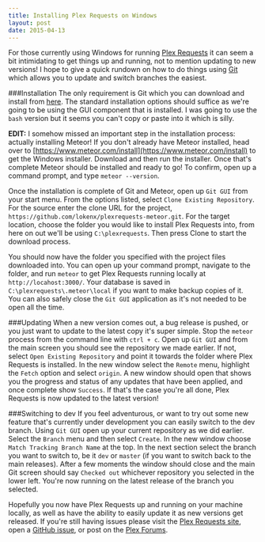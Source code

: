 ```yaml
---
title: Installing Plex Requests on Windows
layout: post
date: 2015-04-13
---
```


<p class="intro"><span class="dropcap">F</span>or those currently using Windows for running <a href="http://plexrequests.8bits.ca">Plex Requests</a> it can seem a bit intimidating to get things up and running, not to mention updating to new versions! I hope to give a quick rundown on how to do things using <a href="http://git-scm.com/">Git</a> which allows you to update and switch branches the easiest.</p>

###Installation
The only requirement is Git which you can download and install from [here](http://git-scm.com/downloads). The standard installation options should suffice as we're going to be using the GUI component that is installed. I was going to use the `bash` version but it seems you can't copy or paste into it which is silly.

**EDIT:** I somehow missed an important step in the installation process: actually installing Meteor! If you don't already have Meteor installed, head over to [https://www.meteor.com/install](https://www.meteor.com/install) to get the Windows installer. Download and then run the installer. Once that's complete Meteor should be installed and ready to go! To confirm, open up a command prompt, and type `meteor --version`.

Once the installation is complete of Git and Meteor, open up `Git GUI` from your start menu. From the options listed, select `Clone Existing Repository`. For the source enter the clone URL for the project, `https://github.com/lokenx/plexrequests-meteor.git`. For the target location, choose the folder you would like to install Plex Requests into, from here on out we'll be using `C:\plexrequests`. Then press Clone to start the download process.

You should now have the folder you specified with the project files downloaded into. You can open up your command prompt, navigate to the folder, and run `meteor` to get Plex Requests running locally at `http://locahost:3000/`. Your database is saved in `C:\plexrequests\.meteor\local` if you want to make backup copies of it. You can also safely close the `Git GUI` application as it's not needed to be open all the time.

###Updating
When a new version comes out, a bug release is pushed, or you just want to update to the latest copy it's super simple. Stop the `meteor` process from the command line with `ctrl + c`. Open up `Git GUI` and from the main screen you should see the repository we made earlier. If not, select `Open Existing Repository` and point it towards the folder where Plex Requests is installed. In the new window select the `Remote` menu, highlight the `Fetch` option and select `origin`. A new window should open that shows you the progress and status of any updates that have been applied, and once complete show `Success`. If that's the case you're all done, Plex Requests is now updated to the latest version!

###Switching to dev
If you feel adventurous, or want to try out some new feature that's currently under development you can easily switch to the dev branch. Using `Git GUI` open up your current repository as we did earlier. Select the `Branch` menu and then select `Create`. In the new window choose `Match Tracking Branch Name` at the top. In the next section select the branch you want to switch to, be it `dev` or `master` (if you want to switch back to the main releases). After a few moments the window should close and the main Git screen should say `Checked out` whichever repository you selected in the lower left. You're now running on the latest release of the branch you selected.

Hopefully you now have Plex Requests up and running on your machine locally, as well as have the ability to easily update it as new versions get released. If you're still having issues please visit the [Plex Requests site](http://plexrequests.8bits.ca/), open a [GitHub issue](https://github.com/), or post on the [Plex Forums](https://forums.plex.tv/index.php/topic/151899-plex-movie-requests/).
